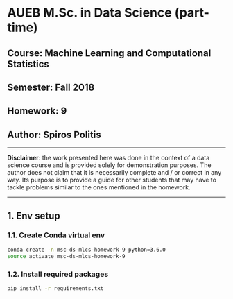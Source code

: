 # AUEB M.Sc. in Data Science (part-time)
## Course: Machine Learning and Computational Statistics
## Semester: Fall 2018
## Homework: 9
## Author: Spiros Politis

----------

**Disclaimer**: the work presented here was done in the context of a data science course and is provided solely for demonstration purposes. The author does not claim that it is necessarily complete and / or correct in any way. Its purpose is to provide a guide for other students that may have to tackle problems similar to the ones mentioned in the homework.

----------

## 1. Env setup

### 1.1. Create Conda virtual env

```bash
conda create -n msc-ds-mlcs-homework-9 python=3.6.0
source activate msc-ds-mlcs-homework-9
```

###  1.2. Install required packages
```bash
pip install -r requirements.txt
```